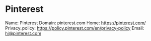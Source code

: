 
# Pinterest

Name: Pinterest
Domain: pinterest.com
Home: https://pinterest.com/
Privacy_policy: https://policy.pinterest.com/en/privacy-policy
Email: hi@pinterest.com
